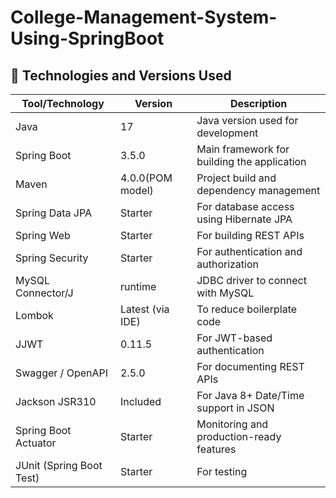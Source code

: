# College-Management-System-Using-SpringBoot

## 🧾 Technologies and Versions Used

| Tool/Technology             | Version         | Description                                      |
|----------------------------|-----------------|--------------------------------------------------|
| Java                       | 17              | Java version used for development                |
| Spring Boot                | 3.5.0           | Main framework for building the application      |
| Maven                      | 4.0.0(POM model)| Project build and dependency management          |
| Spring Data JPA            | Starter         | For database access using Hibernate JPA          |
| Spring Web                 | Starter         | For building REST APIs                           |
| Spring Security            | Starter         | For authentication and authorization             |
| MySQL Connector/J          | runtime         | JDBC driver to connect with MySQL                |
| Lombok                     | Latest (via IDE)| To reduce boilerplate code                       |
| JJWT                       | 0.11.5          | For JWT-based authentication                     |
| Swagger / OpenAPI          | 2.5.0           | For documenting REST APIs                        |
| Jackson JSR310             | Included        | For Java 8+ Date/Time support in JSON            |
| Spring Boot Actuator       | Starter         | Monitoring and production-ready features         |
| JUnit (Spring Boot Test)   | Starter         | For testing                                      |
